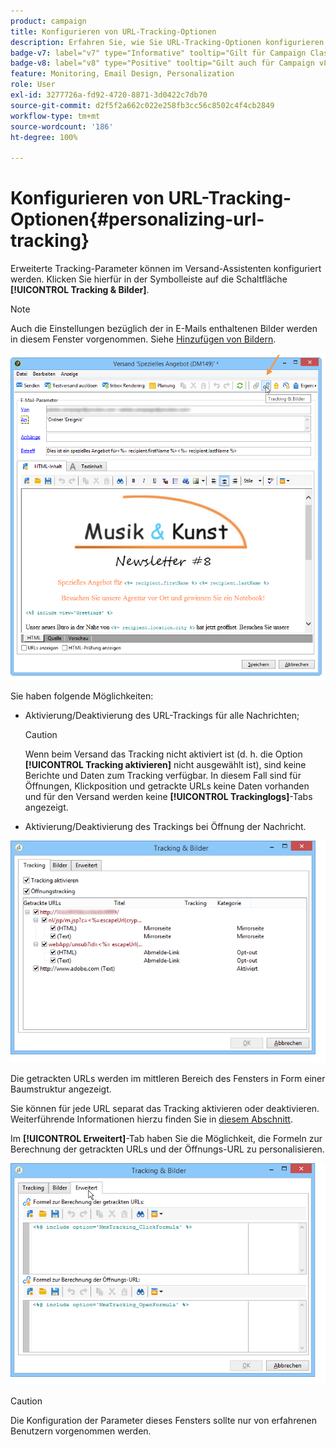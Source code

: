 ```yaml
---
product: campaign
title: Konfigurieren von URL-Tracking-Optionen
description: Erfahren Sie, wie Sie URL-Tracking-Optionen konfigurieren
badge-v7: label="v7" type="Informative" tooltip="Gilt für Campaign Classic v7"
badge-v8: label="v8" type="Positive" tooltip="Gilt auch für Campaign v8"
feature: Monitoring, Email Design, Personalization
role: User
exl-id: 3277726a-fd92-4720-8871-3d0422c7db70
source-git-commit: d2f5f2a662c022e258fb3cc56c8502c4f4cb2849
workflow-type: tm+mt
source-wordcount: '186'
ht-degree: 100%

---
```


# Konfigurieren von URL-Tracking-Optionen{#personalizing-url-tracking}

Erweiterte Tracking-Parameter können im Versand-Assistenten konfiguriert werden. Klicken Sie hierfür in der Symbolleiste auf die Schaltfläche **[!UICONTROL Tracking &amp; Bilder]**.

>[!NOTE]
>
>Auch die Einstellungen bezüglich der in E-Mails enthaltenen Bilder werden in diesem Fenster vorgenommen. Siehe [Hinzufügen von Bildern](defining-the-email-content.md#adding-images).

![](assets/s_ncs_user_email_del_tracking_ico.png)

Sie haben folgende Möglichkeiten:

* Aktivierung/Deaktivierung des URL-Trackings für alle Nachrichten;

  >[!CAUTION]
  >
  >Wenn beim Versand das Tracking nicht aktiviert ist (d. h. die Option **[!UICONTROL Tracking aktivieren]** nicht ausgewählt ist), sind keine Berichte und Daten zum Tracking verfügbar. In diesem Fall sind für Öffnungen, Klickposition und getrackte URLs keine Daten vorhanden und für den Versand werden keine **[!UICONTROL Trackinglogs]**-Tabs angezeigt.

* Aktivierung/Deaktivierung des Trackings bei Öffnung der Nachricht.

![](assets/s_ncs_user_email_del_tracking_param.png)

Die getrackten URLs werden im mittleren Bereich des Fensters in Form einer Baumstruktur angezeigt.

Sie können für jede URL separat das Tracking aktivieren oder deaktivieren. Weiterführende Informationen hierzu finden Sie in [diesem Abschnitt](how-to-configure-tracked-links.md).

Im **[!UICONTROL Erweitert]**-Tab haben Sie die Möglichkeit, die Formeln zur Berechnung der getrackten URLs und der Öffnungs-URL zu personalisieren.

![](assets/s_ncs_user_email_del_tracking_param_adv.png)

>[!CAUTION]
>
>Die Konfiguration der Parameter dieses Fensters sollte nur von erfahrenen Benutzern vorgenommen werden.
